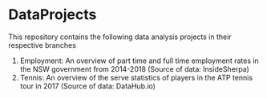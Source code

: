 # DataProjects

This repository contains the following data analysis projects in their respective branches
1. Employment: An overview of part time and full time employment rates in the NSW government from 2014-2018 (Source of data: InsideSherpa)
2. Tennis: An overview of the serve statistics of players in the ATP tennis tour in 2017 (Source of data: DataHub.io)
